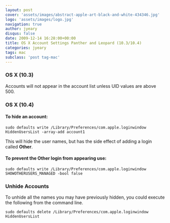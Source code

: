 ```yaml
---
layout: post
cover: 'assets/images/abstract-apple-art-black-and-white-434346.jpg'
logo: 'assets/images/logo.jpg'
navigation: true
author: jyeary
disqus: false
date: 2009-12-14 16:28:00+00:00
title: OS X Account Settings Panther and Leopard (10.3/10.4)
categories: jyeary
tags: mac
subclass: 'post tag-mac'
---
```

### OS X (10.3)  
Accounts will not appear in the account list unless UID values are above 500.  

### OS X (10.4)  
  
#### To hide an account:  

```
sudo defaults write /Library/Preferences/com.apple.loginwindow HiddenUsersList -array-add account1
```  
This will hide the user names, but has the side effect of adding a login called **Other**. 
  
#### To prevent the Other login from appearing use:  

```
sudo defaults write /Library/Preferences/com.apple.loginwindow SHOWOTHERUSERS_MANAGED -bool false
```

### Unhide Accounts 
To unhide all the names you may have previously hidden, you could execute the following from the command line.  

```
sudo defaults delete /Library/Preferences/com.apple.loginwindow HiddenUsersList
```
